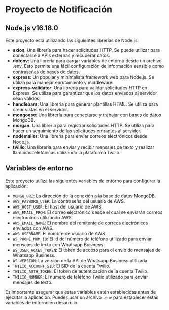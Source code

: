 # Proyecto de Notificación

## Node.js v16.18.0

Este proyecto está utilizando las siguientes librerías de Node.js:

- **axios**: Una librería para hacer solicitudes HTTP. Se puede utilizar para conectarse a APIs externas y recuperar datos.
- **dotenv**: Una librería para cargar variables de entorno desde un archivo .env. Esto permite una fácil configuración de información sensible como contraseñas de bases de datos.
- **express**: Un popular y minimalista framework web para Node.js. Se utiliza para manejar enrutamiento y middleware.
- **express-validator**: Una librería para validar solicitudes HTTP en Express. Se utiliza para garantizar que los datos enviados al servidor sean válidos.
- **handlebars**: Una librería para generar plantillas HTML. Se utiliza para crear vistas en el servidor.
- **mongoose**: Una librería para conectarse y trabajar con bases de datos MongoDB.
- **morgan**: Una librería para registrar solicitudes HTTP. Se utiliza para hacer un seguimiento de las solicitudes entrantes al servidor.
- **nodemailer**: Una librería para enviar correos electrónicos desde Node.js.
- **twilio**: Una librería para enviar y recibir mensajes de texto y realizar llamadas telefónicas utilizando la plataforma Twilio.

## Variables de entorno

Este proyecto utiliza las siguientes variables de entorno para configurar la aplicación:

- `MONGO_URI`: La dirección de la conexión a la base de datos MongoDB.
- `AWS_PASWORD_USER`: La contraseña del usuario de AWS.
- `AWS_HOST_USER`: El host del usuario de AWS.
- `AWS_EMAIL_FROM`: El correo electrónico desde el cual se enviarán correos electrónicos utilizando AWS.
- `AWS_EMAIL_NAME`: El nombre del remitente de correos electrónicos enviados con AWS.
- `AWS_USERNAME`: El nombre de usuario de AWS.
- `WS_PHONE_NUM_ID`: El id del número de teléfono utilizado para enviar mensajes de texto con Whatsapp Business.
- `WS_USER_ACCES_TOKEN`: El token de acceso para el envio de mensajes de Whatsapp Business.
- `WS_VERSION`: La versión de la API de Whatsapp Business utilizada.
- `TWILIO_ACCOUNT_SID`: El SID de la cuenta Twilio.
- `TWILIO_AUTH_TOKEN`: El token de autenticación de la cuenta Twilio.
- `TWILIO_NUMBER`: El número de teléfono Twilio utilizado para enviar mensajes de texto.

Es importante asegurar que estas variables estén establecidas antes de ejecutar la aplicación. Puedes usar un archivo `.env` para establecer estas variables de entorno en desarrollo.
